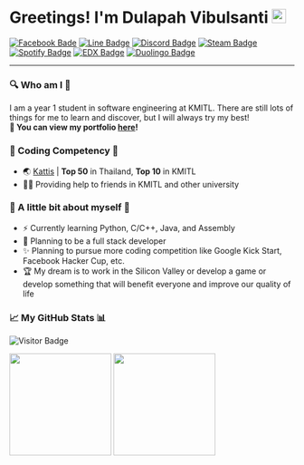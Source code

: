 # Greetings! I'm Dulapah Vibulsanti <img src="https://media.giphy.com/media/hvRJCLFzcasrR4ia7z/giphy.gif" width="25px">

[![Facebook Bade](https://img.shields.io/badge/Facebook-1877F2?style=for-the-badge&logo=facebook&logoColor=white)](https://www.facebook.com/dulapahv/)
[![Line Badge](https://img.shields.io/badge/Line-00C300?style=for-the-badge&logo=line&logoColor=white)](https://line.me/ti/p/P2BIj9WD1E#~)
[![Discord Badge](https://img.shields.io/badge/Discord-7289DA?style=for-the-badge&logo=discord&logoColor=white)](https://discord.com/users/463287202005123072)
[![Steam Badge](https://img.shields.io/badge/Steam-000000?style=for-the-badge&logo=steam&logoColor=white)](https://steamcommunity.com/id/n0miya/)
[![Spotify Badge](https://img.shields.io/badge/Spotify-1ED760?&style=for-the-badge&logo=spotify&logoColor=white)](https://open.spotify.com/user/31gh2o2edagehgvasq4ov3perrtm?si=b17fba3c6c174f3d)
[![EDX Badge](https://img.shields.io/badge/Edx-193A3E?style=for-the-badge&logo=edx&logoColor=white)](https://profile.edx.org/u/DulapahVibulsanti)
[![Duolingo Badge](https://img.shields.io/badge/Duolingo-58CC02?style=for-the-badge&logo=Duolingo&logoColor=white)](https://www.duolingo.com/profile/n0miya)

<!---#### This is my *personal* Github. For my university Github profile, [click here](https://github.com/DulapahKMITL)!--->
---

### 🔍 Who am I 🔎
I am a year 1 student in software engineering at KMITL. There are still lots of things for me to learn and discover, but I will always try my best!</br>
**📕 You can view my portfolio [here](https://DulapahV.github.io)!**

### 🥇 Coding Competency 🥇
- 🌏 [Kattis](https://open.kattis.com/users/dulapahv) | **Top 50** in Thailand, **Top 10** in KMITL
- 💁‍♂️ Providing help to friends in KMITL and other university

### 👨 A little bit about myself 👨
- ⚡ Currently learning Python, C/C++, Java, and Assembly
- 🎈 Planning to be a full stack developer
- ✨ Planning to pursue more coding competition like Google Kick Start, Facebook Hacker Cup, etc.
- 🏆 My dream is to work in the Silicon Valley or develop a game or develop something that will benefit everyone and improve our quality of life

### 📈 My GitHub Stats 📊
![Visitor Badge](https://komarev.com/ghpvc/?username=DulapahV&color=blue&label=VISITORS+COUNT&style=flat-square)
<p>
  <img height="180em" src="https://github-readme-stats.vercel.app/api?username=DulapahV&show_icons=true&hide_border=true&&count_private=true&include_all_commits=true&theme=dracula" />
  <img height="180em" src="https://github-readme-stats.vercel.app/api/top-langs/?username=DulapahV&exclude_repo=KNN-Image-Classification&show_icons=true&hide_border=true&langs_count=10&layout=compact&theme=dracula"/>
</p>

